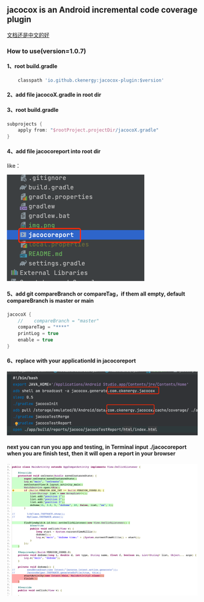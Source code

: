 ## jacocox is an Android incremental code coverage plugin

[文档还是中文的好](README-CN.md)

### How to use(version=1.0.7)

#### 1、root build.gradle

```groovy
    classpath 'io.github.ckenergy:jacocox-plugin:$version'
```
#### 2、add file **jacocoX.gradle** in root dir

#### 3、root build.gradle
```groovy
subprojects {
    apply from: "$rootProject.projectDir/jacocoX.gradle"
}
```
#### 4、add file **jacocoreport** into root dir

like：

![img_1.png](img_1.png)

#### 5、add git **compareBranch** or **compareTag**，if them all empty, default compareBranch is master or main
```groovy
jacocoX {
    //    compareBranch = "master"
    compareTag = "****"
    printLog = true
    enable = true
}
```

#### 6、replace with your **applicationId** in **jacocoreport**

![img_2.png](img_2.png)

#### next you can run you app and testing, in Terminal input **./jacocoreport** when you are finish test, then it will open a report in your browser

![img_3.png](img_3.png)

